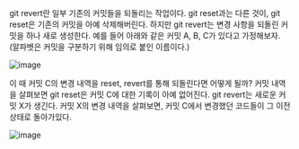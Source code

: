 git revert란 일부 기존의 커밋들을 되돌리는 작업이다. git reset과는 다른 것이, git reset은 기존의 커밋을 아예 삭제해버린다. 하지만 git revert는 변경 사항을 되돌린 커밋을 하나 새로 생성한다. 예를 들어 아래와 같은 커밋 A, B, C가 있다고 가정해보자. (알파벳은 커밋을 구분하기 위해 임의로 붙인 이름이다.)

![image](https://github.com/yeon-06/memo/assets/53105735/9411cf95-b1b5-4d1c-875b-cce915b60a0e)

이 때 커밋 C의 변경 내역을 reset, revert를 통해 되돌린다면 어떻게 될까? 커밋 내역을 살펴보면 git reset은 커밋 C에 대한 기록이 아예 없어진다. git revert는 새로운 커밋 X가 생긴다. 커밋 X의 변경 내역을 살펴보면, 커밋 C에서 변경했던 코드들이 그 이전 상태로 돌아가있다.

![image](https://github.com/yeon-06/memo/assets/53105735/6539cea3-6b68-4a87-a262-8bbfcd52f51e)
